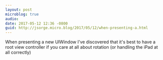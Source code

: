 ```yaml
---
layout: post
microblog: true
audio: 
date: 2017-05-12 12:36 -0800
guid: http://jsorge.micro.blog/2017/05/12/when-presenting-a.html
---
```

When presenting a new UIWindow I've discovered that it's best to have a root view controller if you care at all about rotation (or handling the iPad at all correctly)
